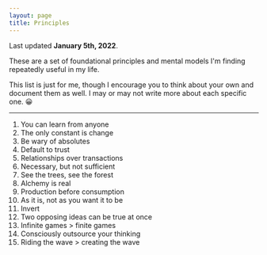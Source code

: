 ```yaml
---
layout: page
title: Principles
---
```

Last updated **January 5th, 2022**.

These are a set of foundational principles and mental models I'm finding repeatedly useful in my life.

This list is just for me, though I encourage you to think about your own and document them as well. I may or may not write more about each specific one. 😀

---

1. You can learn from anyone
2. The only constant is change
3. Be wary of absolutes
4. Default to trust
5. Relationships over transactions
6. Necessary, but not sufficient
7. See the trees, see the forest
8. Alchemy is real
9. Production before consumption
10. As it is, not as you want it to be
11. Invert
12. Two opposing ideas can be true at once
13. Infinite games > finite games
14. Consciously outsource your thinking
15. Riding the wave > creating the wave
